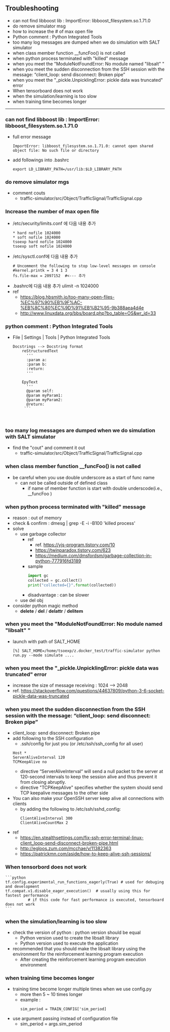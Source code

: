 
## Troubleshooting
* can not find libboost lib : ImportError: libboost_filesystem.so.1.71.0 
* do remove simulator msg 
* how to increase the # of max open file
* Python comment : Python Integrated Tools
* too many log messages are dumped when we do simulation with SALT simulator
* when class member function __funcFoo() is not called
* when python process terminated with "killed" message
* when you meet the "ModuleNotFoundError: No module named "libsalt" "
* when you meet the sudden disconnection from the SSH session with the message: “client_loop: send disconnect: Broken pipe”
* when you meet the "_pickle.UnpicklingError: pickle data was truncated" error
* When tensorboard does not work
* when the simulation/learning is too slow
* when training time becomes longer

<hr>

### can not find libboost lib : ImportError: libboost_filesystem.so.1.71.0 
  * full error message
    ```
    ImportError: libboost_filesystem.so.1.71.0: cannot open shared object file: No such file or directory
    ```
  * add followings into .bashrc
    ``` 
    export LD_LIBRARY_PATH=/usr/lib:$LD_LIBRARY_PATH
    ```
    
  
### do remove simulator mgs 
* comment couts
  * traffic-simulator/src/Object/TrafficSignal/TrafficSignal.cpp

### Increase the number of max open file
* /etc/security/limits.conf 에 다음 내용 추가
    ```
    * hard nofile 1024000
    * soft nofile 1024000
    tsoexp hard nofile 1024000
    tsoexp soft nofile 1024000
    ```
* /etc/sysctl.conf에 다음 내용 추가
    ```
    # Uncomment the following to stop low-level messages on console
    #kernel.printk = 3 4 1 3
    fs.file-max = 2097152  #<--- 추가 
    ```
* .bashrc에 다음 내용 추가
   ulimit -n 1024000
* ref
  * https://blog.hbsmith.io/too-many-open-files-%EC%97%90%EB%9F%AC-%EB%8C%80%EC%9D%91%EB%B2%95-9b388aea4d4e
  * http://www.linuxdata.org/bbs/board.php?bo_table=OS&wr_id=33

### python comment : Python Integrated Tools
* File | Settings | Tools | Python Integrated Tools
   ```
   Docstrings --> Docstring format
       reStructuredText
         '''
         :param a:
         :param b:
         :return:
         '''
  
       EpyText
         '''
         @param self:
         @param myParam1:
         @param myParam2:
         @return:
        ```
  


### too many log messages are dumped when we do simulation with SALT simulator
* find the "cout" and comment it out
  * traffic-simulator/src/Object/TrafficSignal/TrafficSignal.cpp


### when class member function __funcFoo() is not called
* be careful when you use double underscore as a start of func name  
  * can not be called outside of defined class 
    * if name of member function is start with double underscode(i.e., __funcFoo )

  

### when python process terminated with "killed" message
* reason :  out of memory
* check & confirm :  dmesg | grep -E -i -B100 'killed process' 
* solve
  * use garbage collector
    * ref
      * ref. https://yjs-program.tistory.com/10    
      * https://twinparadox.tistory.com/623  
      * https://medium.com/dmsfordsm/garbage-collection-in-python-777916fd3189
    * sample
       ```python
       import gc
       collected = gc.collect()
       print("collected={}".format(collected))
       ```
    * disadvantage : can be slower
  * use del obj
* consider python magic method
  * __delete__ / __del__ / __delattr__ / __delitem__


### when you meet the "ModuleNotFoundError: No module named "libsalt" "
* launch with path of SALT_HOME
  ```shell
  [%] SALT_HOME=/home/tsoexp/z.docker_test/traffic-simulator python run.py --mode simulate ....
  ```

###  when you meet the "_pickle.UnpicklingError: pickle data was truncated" error
* increase the size of message receiving : 1024 --> 2048
* ref. https://stackoverflow.com/questions/44637809/python-3-6-socket-pickle-data-was-truncated


### when you meet the sudden disconnection from the SSH session with the message: “client_loop: send disconnect: Broken pipe”
* client_loop: send disconnect: Broken pipe
* add following to the SSH configuration 
  * .ssh/config for just you (or /etc/ssh/ssh_config for all user)
  ```text
  Host *
  ServerAliveInterval 120
  TCPKeepAlive no
  ```
  * directive “ServerAliveInterval“ will send a null packet to the server at 120-second intervals to keep the session alive and thus prevent it from closing abruptly.
  * directive "TCPKeepAlive" specifies whether the system should send TCP keepalive messages to the other side
* You can also make your OpenSSH server keep alive all connections with clients 
  * by adding the following to /etc/ssh/sshd_config:
    ```text
    ClientAliveInterval 300
    ClientAliveCountMax 2
    ```
* ref
  * https://en.stealthsettings.com/fix-ssh-error-terminal-linux-client_loop-send-disconnect-broken-pipe.html
  * http://egloos.zum.com/mcchae/v/11382363
  * https://patrickmn.com/aside/how-to-keep-alive-ssh-sessions/


### When tensorbord does not work

    ```python
    tf.config.experimental_run_functions_eagerly(True) # used for debuging and development
    tf.compat.v1.disable_eager_execution()  # usually using this for fastest performance
              # if this code for fast performance is executed, tensorboard does not work
    ``` 

### when the simulation/learning is too slow
* check the version of python : python version should be equal
  * Python version used to create the libsalt library
  * Python version used to execute the application
* recommended that you should make the libsalt library using the environment for the reinforcement learning program execution
  * After creating the reinforcement learning program execution environment

### when training time becomes longer
* training time become longer multiple times when we use config.py 
  * more then 5 ~ 10 times longer 
  * example :
     ```
     sim_period = TRAIN_CONFIG['sim_period] 
     ```
* use argument passing instead of configuration file
  * sim_period = args.sim_period